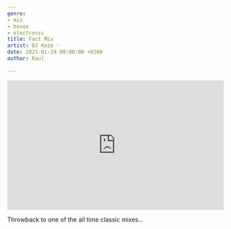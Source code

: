 ```yaml
---
genre:
- mix
- house
- electronic
title: Fact Mix
artist: DJ Koze ♡
date: 2021-01-19 09:00:00 +0100
author: Raul

---
```

<iframe width="100%" height="300" scrolling="no" frameborder="no" allow="autoplay" src="https://w.soundcloud.com/player/?url=https%3A//api.soundcloud.com/tracks/97387655&color=%238c8c8c&auto_play=false&hide_related=false&show_comments=true&show_user=true&show_reposts=false&show_teaser=true&visual=true"></iframe>

Throwback to one of the all time classic mixes…